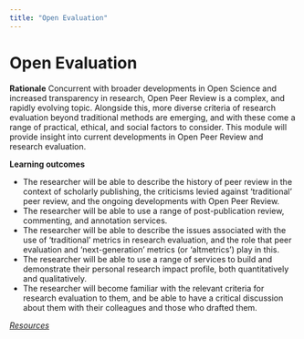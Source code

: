 ```yaml
---
title: "Open Evaluation"
---
```


# Open Evaluation
**Rationale**
Concurrent with broader developments in Open Science and increased transparency in research, Open Peer Review is a complex, and rapidly evolving topic. Alongside this, more diverse criteria of research evaluation beyond
traditional methods are emerging, and with these come a range of practical, ethical, and social factors to consider. This module will provide insight into current developments in Open Peer Review and research evaluation.

**Learning outcomes**
* The researcher will be able to describe the history of peer review in the context of scholarly publishing, the criticisms levied against ‘traditional’ peer review, and the ongoing developments with Open Peer Review.
* The researcher will be able to use a range of post-publication review, commenting, and annotation services.
* The researcher will be able to describe the issues associated with the use of ‘traditional’ metrics in research evaluation, and the role that peer evaluation and ‘next-generation’ metrics (or ‘altmetrics’) play in this.
* The researcher will be able to use a range of services to build and demonstrate their personal research impact profile, both quantitatively and qualitatively.
* The researcher will become familiar with the relevant criteria for research evaluation to them, and be able to have a critical discussion about them with their colleagues and those who drafted them.

[_Resources_](http://opensciencemooc.eu/resources/#seven)
